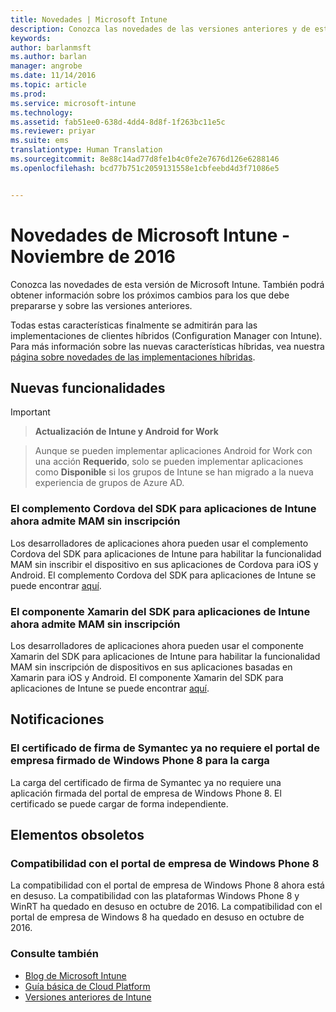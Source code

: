 ```yaml
---
title: Novedades | Microsoft Intune
description: Conozca las novedades de las versiones anteriores y de este mes de Microsoft Intune
keywords: 
author: barlanmsft
ms.author: barlan
manager: angrobe
ms.date: 11/14/2016
ms.topic: article
ms.prod: 
ms.service: microsoft-intune
ms.technology: 
ms.assetid: fab51ee0-638d-4dd4-8d8f-1f263bc11e5c
ms.reviewer: priyar
ms.suite: ems
translationtype: Human Translation
ms.sourcegitcommit: 8e88c14ad77d8fe1b4c0fe2e7676d126e6288146
ms.openlocfilehash: bcd77b751c2059131558e1cbfeebd4d3f71086e5


---
```

# <a name="whats-new-in-microsoft-intune---november-2016"></a>Novedades de Microsoft Intune - Noviembre de 2016
Conozca las novedades de esta versión de Microsoft Intune. También podrá obtener información sobre los próximos cambios para los que debe prepararse y sobre las versiones anteriores.

Todas estas características finalmente se admitirán para las implementaciones de clientes híbridos (Configuration Manager con Intune). Para más información sobre las nuevas características híbridas, vea nuestra [página sobre novedades de las implementaciones híbridas](https://technet.microsoft.com/library/mt718155.aspx).
<!---@Barry, the above blurb stays in each version, but make sure Tyler signs off each time. Also, remember to set the ms.date in the metadata to the sprint release. --->

## <a name="new-capabilities"></a>Nuevas funcionalidades

<!--### View App States for All Platforms in Real Time
App installation status is now shown in real-time in the console. When you previously deployed an app, you had to wait for a targeted device to report back before the app install status was displayed in the Intune console.

### Streamline iOS App Management for your End Users
Intune can now automatically take over management of the previously installed app and no end user action is required.

Previously, if the end user of an enrolled iOS device installed an app from the App Store before you deployed that same app with a deployment action of __Available__, then the end user had to:

1. Open the __Company Portal__.
2. Select the app.
3. Tap __Install__ to enable Intune to take over management of the app.-->

<!--### New Microsoft Intune Company Portal App for Windows 10 Devices
Microsoft is releasing a new Intune Company Portal for Windows 10 devices. This app, which leverages the new Windows 10 Universal format, will provide the user with an updated user experience within the app and identical experiences across all Windows 10 devices, PC and Mobile alike - while still enabling all the same functionality that they are using today.

The new app will also allow users to leverage additional platform features like single sign-on and certificate-based authentication on Windows 10 devices. The app will be made available as an upgrade to the existing Windows 8.1 Company Portal and Windows Phone 8.1 Company Portal installs from the Windows Store. It will also be available for sideloading.-->

<!--### Support for Windows Store for Business Apps Being Deployed as Available
You can now deploy apps you synchronized from the Windows Store for Business (WSfB) with a deployment action of __Available__ or __Required__. After syncing WSfB apps into Intune, administrators will be able to target those apps as available installs to groups of users. End users will see the deployed WSfB apps as available for install in the Universal Company Portal, where they can choose whether they would like to acquire the apps.

### Conditional Access for MAM with SharePoint Online

You can block apps that are not supported by Intune mobile app management (MAM) policies from accessing SharePoint online.  You can get started in Intune mobile app management via the Azure portal. Look for the  Conditional Access section in the “Settings” blade which now includes the option for SharePoint online.-->

> [!IMPORTANT]

> __Actualización de Intune y Android for Work__

> Aunque se pueden implementar aplicaciones Android for Work con una acción __Requerido__, solo se pueden implementar aplicaciones como __Disponible__ si los grupos de Intune se han migrado a la nueva experiencia de grupos de Azure AD.

### <a name="intune-app-sdk-for-cordova-plugin-now-supports-mam-without-enrollment"></a>El complemento Cordova del SDK para aplicaciones de Intune ahora admite MAM sin inscripción
Los desarrolladores de aplicaciones ahora pueden usar el complemento Cordova del SDK para aplicaciones de Intune para habilitar la funcionalidad MAM sin inscribir el dispositivo en sus aplicaciones de Cordova para iOS y Android. El complemento Cordova del SDK para aplicaciones de Intune se puede encontrar [aquí](https://github.com/msintuneappsdk/cordova-plugin-ms-intune-mam).

### <a name="intune-app-sdk-xamarin-component-now-supports-mam-without-enrollment"></a>El componente Xamarin del SDK para aplicaciones de Intune ahora admite MAM sin inscripción
Los desarrolladores de aplicaciones ahora pueden usar el componente Xamarin del SDK para aplicaciones de Intune para habilitar la funcionalidad MAM sin inscripción de dispositivos en sus aplicaciones basadas en Xamarin para iOS y Android. El componente Xamarin del SDK para aplicaciones de Intune se puede encontrar [aquí](https://github.com/msintuneappsdk/intune-app-sdk-xamarin).

## <a name="notices"></a>Notificaciones

### <a name="symantec-signing-certificate-no-longer-requires-signed-windows-phone-8-company-portal-for-upload"></a>El certificado de firma de Symantec ya no requiere el portal de empresa firmado de Windows Phone 8 para la carga
La carga del certificado de firma de Symantec ya no requiere una aplicación firmada del portal de empresa de Windows Phone 8. El certificado se puede cargar de forma independiente.

## <a name="deprecations"></a>Elementos obsoletos

### <a name="support-for-the-windows-phone-8-company-portal"></a>Compatibilidad con el portal de empresa de Windows Phone 8
La compatibilidad con el portal de empresa de Windows Phone 8 ahora está en desuso. La compatibilidad con las plataformas Windows Phone 8 y WinRT ha quedado en desuso en octubre de 2016. La compatibilidad con el portal de empresa de Windows 8 ha quedado en desuso en octubre de 2016.


### <a name="see-also"></a>Consulte también
* [Blog de Microsoft Intune](http://go.microsoft.com/fwlink/?LinkID=273882)
* [Guía básica de Cloud Platform](http://www.microsoft.com/en-us/server-cloud/roadmap/Indevelopment.aspx?TabIndex=0&dropValue=Intune)
* [Versiones anteriores de Intune](whats-new-archive.md)



<!--HONumber=Nov16_HO3-->



